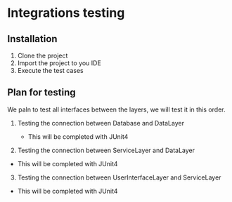 # Integrations testing

## Installation

1. Clone the project
2. Import the project to you IDE
3. Execute the test cases

## Plan for testing
We paln to test all interfaces between the layers, we will test it in this order.

1. Testing the connection between Database and DataLayer
   * This will be completed with JUnit4
  
2. Testing the connection between ServiceLayer and DataLayer
  * This will be completed with JUnit4
  
3. Testing the connection between UserInterfaceLayer and ServiceLayer
  * This will be completed with JUnit4
